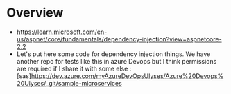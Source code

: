 # Overview

- https://learn.microsoft.com/en-us/aspnet/core/fundamentals/dependency-injection?view=aspnetcore-2.2
- Let's put here some code for dependency injection things. We have another repo for tests like this in azure Devops but I think permissions are required if I share it with some else : [sas]https://dev.azure.com/myAzureDevOpsUlyses/Azure%20Devops%20Ulyses/_git/sample-microservices
